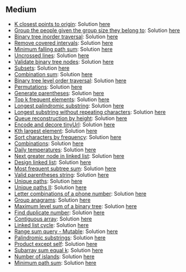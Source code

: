 
## Medium
- [K closest points to origin](https://leetcode.com/problems/k-closest-points-to-origin): Solution [here](https://github.com/dgharsallah/leetcode-solutions/blob/master/Medium/K%20closest%20points%20to%20origin%20-%20Medium.cpp)
- [Group the people given the group size they belong to](https://leetcode.com/problems/group-the-people-given-the-group-size-they-belong-to): Solution [here](https://github.com/dgharsallah/leetcodesolutions/blob/master/Medium/Group%20the%20people%20given%20the%20group%20size%20they%20belong%20to)
- [Binary tree inorder traversal](https://leetcode.com/problems/binary-tree-inorder-traversal/): Solution [here](https://github.com/dgharsallah/leetcode-solutions/blob/master/Medium/Inorder%20traversal%20-%20Medium.cpp)
- [Remove covered intervals](https://leetcode.com/problems/remove-covered-intervals/): Solution [here](https://github.com/dgharsallah/leetcode-solutions/blob/master/Medium/Remove%20covered%20intervals%20-%20Medium.cpp)
- [Minimum falling path sum](https://leetcode.com/problems/minimum-falling-path-sum/): Solution [here](https://github.com/dgharsallah/leetcode-solutions/blob/master/Medium/Minimum%20falling%20path%20sum%20-%20Easy.cpp)
- [Uncrossed lines](https://leetcode.com/problems/uncrossed-lines/): Solution [here](https://github.com/dgharsallah/leetcode-solutions/blob/master/Medium/Uncrossed%20lines%20-%20Medium.cpp)
- [Validate binary tree nodes](https://leetcode.com/problems/validate-binary-tree-nodes/): Solution [here](https://github.com/dgharsallah/leetcode-solutions/blob/master/Medium/Validate%20binary%20tree%20nodes%20-%20Medium.cpp)
- [Subsets](https://leetcode.com/problems/subsets/): Solution [here](https://github.com/dgharsallah/leetcode-solutions/blob/master/Medium/Subsets%20-%20Medium.cpp)
- [Combination sum](https://leetcode.com/problems/combination-sum/): Solution [here](https://github.com/dgharsallah/leetcode-solutions/blob/master/Medium/Combination%20sum%20-%20Medium.cpp)
- [Binary tree level order traversal](https://leetcode.com/problems/binary-tree-level-order-traversal/): Solution [here](https://github.com/dgharsallah/leetcode-solutions/blob/master/Medium/Binary%20tree%20level%20order%20traversal%20-%20Medium.cpp)
- [Permutations](https://leetcode.com/problems/permutations/): Solution [here](https://github.com/dgharsallah/leetcode-solutions/blob/master/Medium/Permutations%20-%20Medium.cpp)
- [Generate parentheses](https://leetcode.com/problems/generate-parentheses/): Solution [here](https://github.com/dgharsallah/leetcode-solutions/blob/master/Medium/Generate%20parentheses%20-%20Medium.cpp)
- [Top k frequent elements](https://leetcode.com/problems/top-k-frequent-elements/): Solution [here](https://github.com/dgharsallah/leetcode-solutions/blob/master/Medium/Top%20k%20frequent%20elements%20-%20Medium.cpp)
- [Longest palindromic substring](https://leetcode.com/problems/longest-palindromic-substring/): Solution [here](https://github.com/dgharsallah/leetcode-solutions/blob/master/Medium/Longest%20palindromic%20substring%20-%20Medium.cpp)
- [Longest substring without repeating characters](https://leetcode.com/problems/longest-substring-without-repeating-characters/): Solution [here](https://github.com/dgharsallah/leetcode-solutions/blob/master/Medium/Longest%20substring%20without%20repeating%20characters%20-%20Medium.cpp)
- [Queue reconstruction by height](https://leetcode.com/problems/queue-reconstruction-by-height/): Solution [here](https://github.com/dgharsallah/leetcode-solutions/blob/master/Medium/Queue%20reconstruction%20by%20height%20-%20Medium.cpp)
- [Encode and decore tinyUrl](https://leetcode.com/problems/encode-and-decode-tinyurl/): Solution [here](https://github.com/dgharsallah/leetcode-solutions/blob/master/Medium/Encode%20and%20decode%20tinyUrl%20-%20Medium.cpp)
- [Kth largest element](https://leetcode.com/problems/kth-largest-element-in-an-array/): Solution [here](https://github.com/dgharsallah/leetcode-solutions/blob/master/Medium/Kth%20largest%20element%20-%20Medium.cpp)
- [Sort characters by frequency](https://leetcode.com/problems/sort-characters-by-frequency/): Solution [here](https://github.com/dgharsallah/leetcode-solutions/blob/master/Medium/Sort%20characters%20by%20frequency%20-%20Medium.cpp)
- [Combinations](https://leetcode.com/problems/combinations/): Solution [here](https://github.com/dgharsallah/leetcode-solutions/blob/master/Medium/Combinations%20-%20Medium.cpp)
- [Daily temperatures](https://leetcode.com/problems/daily-temperatures/): Solution [here](https://github.com/dgharsallah/leetcode-solutions/blob/master/Medium/Daily%20temperatures%20-%20Medium.cpp)
- [Next greater node in linked list](https://leetcode.com/problems/next-greater-node-in-linked-list/): Solution [here](https://github.com/dgharsallah/leetcode-solutions/blob/master/Medium/Next%20greater%20node%20in%20linked%20list%20-%20Medium.cpp)
- [Design linked list](https://leetcode.com/problems/design-linked-list/): Solution [here](https://github.com/dgharsallah/leetcode-solutions/blob/master/Medium/Design%20linked%20list%20-%20Medium.cpp)
- [Most frequent subtree sum](https://leetcode.com/problems/most-frequent-subtree-sum/): Solution [here](https://github.com/dgharsallah/leetcode-solutions/blob/master/Medium/Most%20frequent%20subtree%20sum%20-%20Medium.cpp)
- [Valid parentheses string](https://leetcode.com/problems/valid-parenthesis-string/): Solution [here](https://github.com/dgharsallah/leetcode-solutions/blob/master/Medium/Valid%20parentheses%20string%20-%20Medium.cpp)
- [Unique paths](https://leetcode.com/problems/unique-paths/): Solution [here](https://github.com/dgharsallah/leetcode-solutions/blob/master/Medium/Unique%20paths%20-%20Medium.cpp)
- [Unique paths II](https://leetcode.com/problems/unique-paths-ii/): Solution [here](https://github.com/dgharsallah/leetcode-solutions/blob/master/Medium/Unique%20paths%20II%20-%20Medium.cpp)
- [Letter combinations of a phone number](https://leetcode.com/problems/letter-combinations-of-a-phone-number/): Solution [here](https://github.com/dgharsallah/leetcode-solutions/blob/master/Medium/Letter%20combinations%20of%20phone%20number%20-%20Medium.cpp)
- [Group anagrams](https://leetcode.com/problems/group-anagrams/): Solution [here](https://github.com/dgharsallah/leetcode-solutions/blob/master/Medium/Group%20aragrams%20-%20Medium.cpp)
- [Maximum level sum of a binary tree](https://leetcode.com/problems/maximum-level-sum-of-a-binary-tree/): Solution [here](https://github.com/dgharsallah/leetcode-solutions/blob/master/Medium/Maximum%20level%20sum%20of%20binary%20tree%20-%20Medium.cpp)
- [Find duplicate number](https://leetcode.com/problems/find-the-duplicate-number/): Solution [here](https://github.com/dgharsallah/leetcode-solutions/blob/master/Medium/Find%20duplicate%20number%20-%20Medium.py)
- [Contiguous array](https://leetcode.com/problems/contiguous-array/): Solution [here](https://github.com/dgharsallah/leetcode-solutions/blob/master/Medium/Contiguous%20array%20-%20Medium.cpp)
- [Linked list cycle](https://leetcode.com/problems/linked-list-cycle/): Solution [here](https://github.com/dgharsallah/leetcode-solutions/blob/master/Medium/Linked%20list%20cycle%20-%20Medium.cpp)
- [Range sum query - Mutable](https://leetcode.com/problems/range-sum-query-mutable/): Solution [here](https://github.com/dgharsallah/leetcode-solutions/blob/master/Medium/Range%20Sum%20Query%20-%20Medium.py)
- [Palindromic substrings](https://leetcode.com/problems/palindromic-substrings/): Solution [here](https://github.com/dgharsallah/leetcode-solutions/blob/master/Medium/Palindromic%20substrings%20-%20Medium.py)
- [Product except self](https://leetcode.com/problems/product-of-array-except-self/): Solution [here](https://github.com/dgharsallah/leetcode-solutions/blob/master/Medium/Product%20except%20self%20-%20Medium.py)
- [Subarray sum equal k](https://leetcode.com/problems/subarray-sum-equals-k/): Solution [here](https://github.com/dgharsallah/leetcode-solutions/blob/master/Medium/Subarray%20sum%20equal%20k%20-%20Medium.py)
- [Number of islands](https://leetcode.com/problems/number-of-islands/): Solution [here]()
- [Minimum path sum](): Solution [here]()
